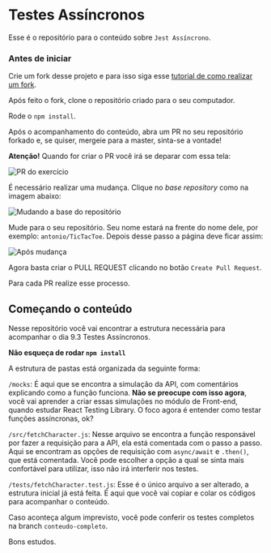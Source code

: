 # Testes Assíncronos

Esse é o repositório para o conteúdo sobre `Jest Assíncrono`.

### Antes de iniciar

Crie um fork desse projeto e para isso siga esse [tutorial de como realizar um fork](https://guides.github.com/activities/forking/).

Após feito o fork, clone o repositório criado para o seu computador.

Rode o `npm install`.

Após o acompanhamento do conteúdo, abra um PR no seu repositório forkado e, se quiser, mergeie para a master, sinta-se a vontade!

**Atenção!** Quando for criar o PR você irá se deparar com essa tela:

![PR do exercício](images/example-pr.png)

É necessário realizar uma mudança. Clique no *base repository* como na imagem abaixo:

![Mudando a base do repositório](images/change-base.png)

Mude para o seu repositório. Seu nome estará na frente do nome dele, por exemplo: `antonio/TicTacToe`. Depois desse passo a página deve ficar assim:

![Após mudança](images/after-change.png)

Agora basta criar o PULL REQUEST clicando no botão `Create Pull Request`.

Para cada PR realize esse processo.

## Começando o conteúdo

Nesse repositório você vai encontrar a estrutura necessária para acompanhar o dia 9.3 Testes Assíncronos.

**Não esqueça de rodar `npm install`**

A estrutura de pastas está organizada da seguinte forma:

`/mocks`: É aqui que se encontra a simulação da API, com comentários explicando como a função funciona. **Não se preocupe com isso agora**, você vai aprender a criar essas simulações no módulo de Front-end, quando estudar React Testing Library. O foco agora é entender como testar funções assíncronas, ok?

`/src/fetchCharacter.js`: Nesse arquivo se encontra a função responsável por fazer a requisição para a API, ela está comentada com o passo a passo. Aqui se encontram as opções de requisição com `async/await` e `.then()`, que está comentada. Você pode escolher a opção a qual se sinta mais confortável para utilizar, isso não irá interferir nos testes.

`/tests/fetchCharacter.test.js`: Esse é o único arquivo a ser alterado, a estrutura inicial já está feita. É aqui que você vai copiar e colar os códigos para acompanhar o conteúdo.

Caso aconteça algum imprevisto, você pode conferir os testes completos na branch `conteudo-completo`.

Bons estudos.
